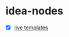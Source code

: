 # idea-nodes
- [x] [live templates](https://github.com/F1yBear/idea-nodes/blob/master/liveTemplates.md)
